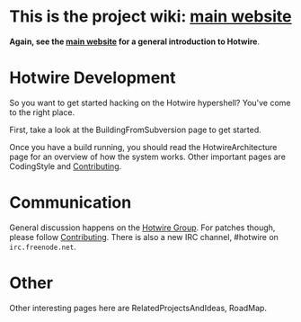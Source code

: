 # This is the project wiki: [main website](http://hotwire-shell.org) #

**Again, see the [main website](http://hotwire-shell.org) for a general introduction to Hotwire**.

# Hotwire Development #

So you want to get started hacking on the Hotwire hypershell?  You've come to the right place.

First, take a look at the BuildingFromSubversion page to get started.

Once you have a build running, you should read the HotwireArchitecture page for an overview of how the system works.  Other important pages are CodingStyle and [Contributing](Contributing.md).

# Communication #

General discussion happens on the [Hotwire Group](http://groups.google.com/group/hotwire-shell).  For patches though, please follow [Contributing](Contributing.md).  There is also a new IRC channel, #hotwire on `irc.freenode.net`.

# Other #

Other interesting pages here are RelatedProjectsAndIdeas, RoadMap.